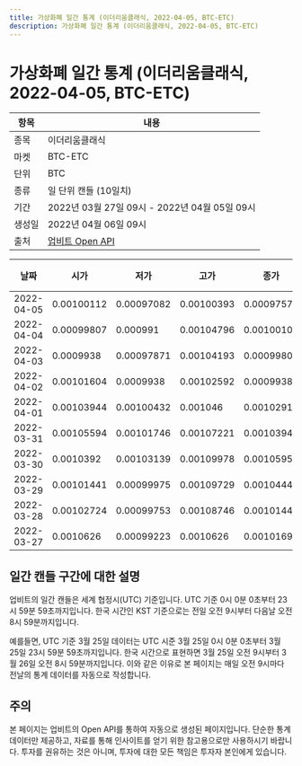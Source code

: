 ```yaml
---
title: 가상화폐 일간 통계 (이더리움클래식, 2022-04-05, BTC-ETC)
description: 가상화폐 일간 통계 (이더리움클래식, 2022-04-05, BTC-ETC)
---
```



가상화폐 일간 통계 (이더리움클래식, 2022-04-05, BTC-ETC)
===

|항목|내용|
|--|--|
|종목|이더리움클래식|
|마켓|BTC-ETC|
|단위|BTC|
|종류|일 단위 캔들 (10일치)|
|기간|2022년 03월 27일 09시 - 2022년 04월 05일 09시|
|생성일|2022년 04월 06일 09시|
|출처|[업비트 Open API](https://docs.upbit.com)|


|날짜|시가|저가|고가|종가|비고|
|--|--|--|--|--|--|
|2022-04-05|0.00100112|0.00097082|0.00100393|0.0009757|    |
|2022-04-04|0.00099807|0.000991|0.00104796|0.00100105|    |
|2022-04-03|0.0009938|0.00097871|0.00104193|0.00099808|    |
|2022-04-02|0.00101604|0.0009938|0.00102592|0.00099382|    |
|2022-04-01|0.00103944|0.00100432|0.001046|0.00102914|    |
|2022-03-31|0.00105594|0.00101746|0.00107221|0.00103944|    |
|2022-03-30|0.0010392|0.00103139|0.00109978|0.00105951|    |
|2022-03-29|0.00101441|0.00099975|0.00109729|0.00104442|    |
|2022-03-28|0.00102724|0.00099753|0.00108746|0.00101441|    |
|2022-03-27|0.0010626|0.00099223|0.0010626|0.00101699|    |


일간 캔들 구간에 대한 설명
---


업비트의 일간 캔들은 세계 협정시(UTC) 기준입니다. 
UTC 기준 0시 0분 0초부터 23시 59분 59초까지입니다. 
한국 시간인 KST 기준으로는 전일 오전 9시부터 다음날 오전 8시 59분까지입니다. 


예를들면, UTC 기준 3월 25일 데이터는 UTC 시준 3월 25일 0시 0분 0초부터 3월 25일 23시 59분 59초까지입니다. 
한국 시간으로 표현하면 3월 25일 오전 9시부터 3월 26일 오전 8시 59분까지입니다. 
이와 같은 이유로 본 페이지는 매일 오전 9시마다 전날의 통계 데이터를 자동으로 작성합니다. 


주의
---


본 페이지는 업비트의 Open API를 통하여 자동으로 생성된 페이지입니다. 
단순한 통계 데이터만 제공하고, 자료를 통해 인사이트를 얻기 위한 참고용으로만 사용하시기 바랍니다. 
투자를 권유하는 것은 아니며, 투자에 대한 모든 책임은 투자자 본인에게 있습니다. 
